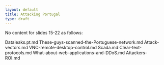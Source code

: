 ```yaml
---
layout: default
title: Attacking Portugal
type: draft
---
```


No content for slides 15-22 as follows:

Dataleaks.pt.md
These-guys-scanned-the-Portuguese-network.md
Attack-vectors.md
VNC-remote-desktop-control.md
Scada.md
Clear-text-protocols.md
What-about-web-applications-and-DDoS.md
Attackers-ROI.md
